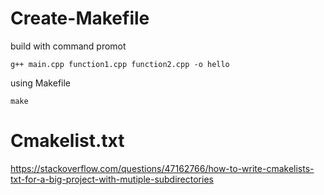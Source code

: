 # Create-Makefile

build with command promot
```
g++ main.cpp function1.cpp function2.cpp -o hello
```
using Makefile

```
make
```
# Cmakelist.txt
https://stackoverflow.com/questions/47162766/how-to-write-cmakelists-txt-for-a-big-project-with-mutiple-subdirectories
